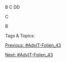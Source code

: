 B
C
DD
C
B

   Tags & Topics:
   

[Previous: #AdvIT-Folien_43](AdvIT-Folien_43.md)

[Next: #AdvIT-Folien_43](AdvIT-Folien_43.md)